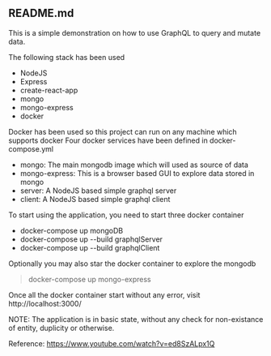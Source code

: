 ## README.md

This is a simple demonstration on how to use GraphQL to query and mutate data.

The following stack has been used

<ul>
    <li>NodeJS</li>
    <li>Express</li>
    <li>create-react-app</li>
    <li>mongo</li>
    <li>mongo-express</li>
    <li>docker</li>
</ul>

Docker has been used so this project can run on any machine which supports docker
Four docker services have been defined in docker-compose.yml

<ul>
    <li>mongo: The main mongodb image which will used as source of data</li>
    <li>mongo-express: This is a browser based GUI to explore data stored in mongo</li>
    <li>server: A NodeJS based simple graphql server</li>
    <li>client: A NodeJS based simple graphql client</li>
</ul>

To start using the application, you need to start three docker container

<ul>
    <li>docker-compose up mongoDB</li>
    <li>docker-compose up --build graphqlServer</li>
    <li>docker-compose up --build graphqlClient</li>
</ul>

Optionally you may also star the docker container to explore the mongodb

> docker-compose up mongo-express

Once all the docker container start without any error, visit http://localhost:3000/

NOTE: The application is in basic state, without any check for non-existance of entity, duplicity or otherwise.

Reference: https://www.youtube.com/watch?v=ed8SzALpx1Q
